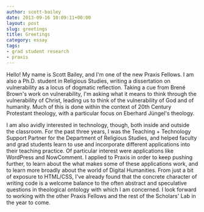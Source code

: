 ```yaml
---
author: scott-bailey
date: 2013-09-16 10:09:11+00:00
layout: post
slug: greetings
title: Greetings
category: essay
tags:
- grad student research
- praxis
---
```


Hello! My name is Scott Bailey, and I'm one of the new Praxis Fellows. I am also a Ph.D. student in Religious Studies, writing a dissertation on vulnerability as a locus of dogmatic reflection. Taking a cue from Brené Brown's work on vulnerability, I'm asking what it means to think through the vulnerability of Christ, leading us to think of the vulnerability of God and of humanity. Much of this is done within the context of 20th Century Protestant theology, with a particular focus on Eberhard Jüngel's theology.

I am also avidly interested in technology, though, both inside and outside the classroom. For the past three years, I was the Teaching + Technology Support Partner for the Department of Religious Studies, and helped faculty and grad students learn to use and incorporate different applications into their teaching practice. Of particular interest were applications like WordPress and NowComment. I applied to Praxis in order to keep pushing further, to learn about the what makes some of these applications work, and to learn more broadly about the world of Digital Humanities. From just a bit of exposure to HTML/CSS, I've already found that the concrete character of writing code is a welcome balance to the often abstract and speculative questions in theological ontology with which I am concerned. I look forward to working with the other Praxis Fellows and the rest of the Scholars' Lab in the year to come.
